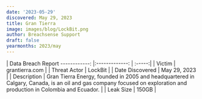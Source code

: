 ```yaml
---
date: '2023-05-29'
discovered: May 29, 2023
title: Gran Tierra
image: images/blog/LockBit.png
author: Breachsense Support
draft: false
yearmonths: 2023/may
---
```



| Data Breach Report
------------:     |:-------------:    | :-----:|
| Victim      | grantierra.com      | 
| Threat Actor      | LockBit      | 
| Date Discovered      | May 29, 2023      | 
| Description      | Gran Tierra Energy, founded in 2005 and headquartered in Calgary, Canada, is an oil and gas company focused on exploration and production in Colombia and Ecuador.      | 
| Leak Size      | 150GB      | 


